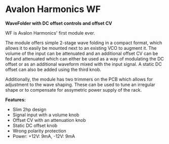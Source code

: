 # Avalon Harmonics WF

**WaveFolder with DC offset controls and offset CV**

WF is Avalon Harmonics' first module ever.

The module offers simple 2-stage wave folding in a compact format, which allows it to easily be mounted next to an existing VCO to augment it. The volume of the input can be attenuated and an additional offset CV can be fed and attenuated which can either be used as a way of modulating the DC offset or as an additional waveform mixed with the input signal. A static DC offset can also be added using the third knob.

Additionally, the module has two trimmers on the PCB which allows for adjustment to the wave shaping. These can be used to tune an irregular shape or to compensate for assymetric power supply of the rack.

**Features:**

* Slim 2hp design
* Signal input with a volume knob
* Offset CV with an attenuation knob
* Static DC offset knob
* Wrong polarity protection
* Power: +12V: 9mA, -12V: 9mA